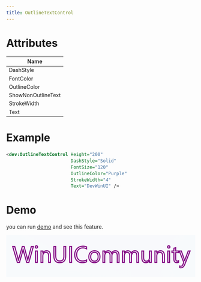 ```yaml
---
title: OutlineTextControl
---
```


# Attributes

| Name |
|-|
|DashStyle|
|FontColor|
|OutlineColor|
|ShowNonOutlineText|
|StrokeWidth|
|Text|

# Example

```xml
<dev:OutlineTextControl Height="200"
                        DashStyle="Solid"
                        FontSize="120"
                        OutlineColor="Purple"
                        StrokeWidth="4"
                        Text="DevWinUI" />
```

# Demo
you can run [demo](https://github.com/Ghost1372/DevWinUI) and see this feature.

![DevWinUI](https://raw.githubusercontent.com/ghost1372/DevWinUI-Resources/refs/heads/main/DevWinUI-Docs/Win2d/OutlineTextControl.png)
